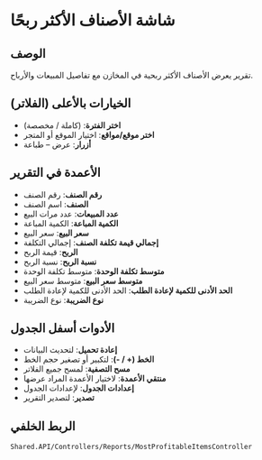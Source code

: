 # شاشة الأصناف الأكثر ربحًا

## الوصف
تقرير يعرض الأصناف الأكثر ربحية في المخازن مع تفاصيل المبيعات والأرباح.

## الخيارات بالأعلى (الفلاتر)
- **اختر الفترة**: (كاملة / مخصصة)
- **اختر موقع/مواقع**: اختيار الموقع أو المتجر
- **أزرار**: عرض – طباعة

## الأعمدة في التقرير
- **رقم الصنف**: رقم الصنف
- **الصنف**: اسم الصنف
- **عدد المبيعات**: عدد مرات البيع
- **الكمية المباعة**: الكمية المباعة
- **سعر البيع**: سعر البيع
- **إجمالي قيمة تكلفة الصنف**: إجمالي التكلفة
- **الربح**: قيمة الربح
- **نسبة الربح**: نسبة الربح
- **متوسط تكلفة الوحدة**: متوسط تكلفة الوحدة
- **متوسط سعر البيع**: متوسط سعر البيع
- **الحد الأدنى للكمية لإعادة الطلب**: الحد الأدنى للكمية لإعادة الطلب
- **نوع الضريبة**: نوع الضريبة

## الأدوات أسفل الجدول
- **إعادة تحميل**: لتحديث البيانات
- **الخط (+ / -)**: لتكبير أو تصغير حجم الخط
- **مسح التصفية**: لمسح جميع الفلاتر
- **منتقي الأعمدة**: لاختيار الأعمدة المراد عرضها
- **إعدادات الجدول**: لإعدادات الجدول
- **تصدير**: لتصدير التقرير

## الربط الخلفي
`Shared.API/Controllers/Reports/MostProfitableItemsController`
